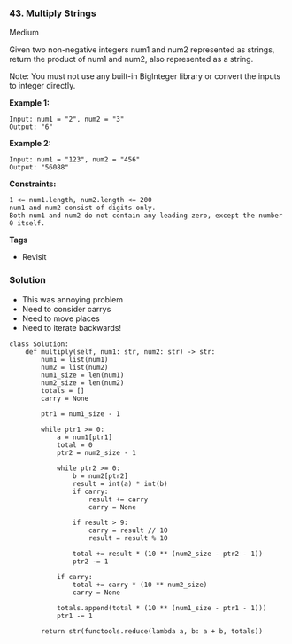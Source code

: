 ### 43. Multiply Strings
Medium

Given two non-negative integers num1 and num2 represented as strings, return the product of num1 and num2, also represented as a string.

Note: You must not use any built-in BigInteger library or convert the inputs to integer directly.


**Example 1:**
```
Input: num1 = "2", num2 = "3"
Output: "6"
```

**Example 2:**
```
Input: num1 = "123", num2 = "456"
Output: "56088"
``` 

**Constraints:**
```
1 <= num1.length, num2.length <= 200
num1 and num2 consist of digits only.
Both num1 and num2 do not contain any leading zero, except the number 0 itself.
```

**Tags**
- Revisit

### Solution
- This was annoying problem
- Need to consider carrys
- Need to move places
- Need to iterate backwards!
```
class Solution:
    def multiply(self, num1: str, num2: str) -> str:
        num1 = list(num1)
        num2 = list(num2)
        num1_size = len(num1)
        num2_size = len(num2)
        totals = []
        carry = None
        
        ptr1 = num1_size - 1
        
        while ptr1 >= 0:
            a = num1[ptr1]
            total = 0
            ptr2 = num2_size - 1
            
            while ptr2 >= 0:
                b = num2[ptr2]
                result = int(a) * int(b)
                if carry:
                    result += carry
                    carry = None

                if result > 9:
                    carry = result // 10
                    result = result % 10
                
                total += result * (10 ** (num2_size - ptr2 - 1))
                ptr2 -= 1
            
            if carry:
                total += carry * (10 ** num2_size)
                carry = None                
            
            totals.append(total * (10 ** (num1_size - ptr1 - 1)))
            ptr1 -= 1
        
        return str(functools.reduce(lambda a, b: a + b, totals))
        
```
